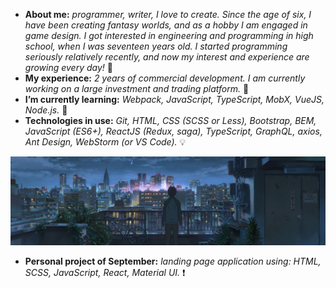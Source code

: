 * **About me:** *programmer, writer, I love to create. Since the age of six, I have been creating fantasy worlds, and as a hobby I am engaged in game design. I got interested in engineering and programming in high school, when I was seventeen years old. I started programming seriously relatively recently, and now my interest and experience are growing every day!* 🤔
* **My experience:** *2 years of commercial development.* *I am currently working on a large investment and trading platform.* 🔭
* **I’m currently learning:** *Webpack, JavaScript, TypeScript, MobX, VueJS, Node.js.* 🌱
* **Technologies in use:** *Git, HTML, CSS (SCSS or Less), Bootstrap, BEM, JavaScript (ES6+), ReactJS (Redux, saga), TypeScript, GraphQL, axios, Ant Design, WebStorm (or VS Code).* 💡

<img src="https://raw.githubusercontent.com/gzhel/gzhel/main/images/2.jpg">

* **Personal project of September:** *landing page application using: HTML, SCSS, JavaScript, React, Material UI.* ❗

<!--
**gzhel/gzhel** is a ✨ _special_ ✨ repository because its `README.md` (this file) appears on your GitHub profile.

Here are some ideas to get you started:

- 🔭 I’m currently working on ...
- 🌱 I’m currently learning ...
- 👯 I’m looking to collaborate on ...
- 🤔 I’m looking for help with ...
- 💬 Ask me about ...
- 📫 How to reach me: ...
- 😄 Pronouns: ...
- ⚡ Fun fact: ...
-->
